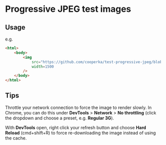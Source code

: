 # Progressive JPEG test images

## Usage

e.g.

```html
<html>
    <body>
        <img
            src="https://github.com/cooperka/test-progressive-jpeg/blob/master/test-face-progressive-optimized.jpg?raw=true"
            width=1500
        />
    </body>
</html>
```

## Tips

Throttle your network connection to force the image to render slowly. In Chrome, you can do this under **DevTools** > **Network** > **No throttling** (click the dropdown and choose a preset, e.g. **Regular 3G**).

With **DevTools** open, right click your refresh button and choose **Hard Reload** (cmd+shift+R) to force re-downloading the image instead of using the cache.
